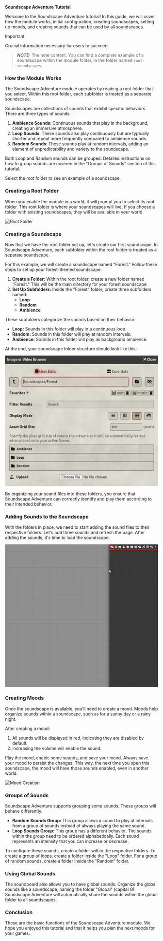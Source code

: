 **Soundscape Adventure Tutorial**

Welcome to the Soundscape Adventure tutorial! In this guide, we will cover how the module works, initial configuration, creating soundscapes, setting up moods, and creating sounds that can be used by all soundscapes.

> [!IMPORTANT]  
> Crucial information necessary for users to succeed.

> **_NOTE:_** The note content.
You can find a complete example of a soundscape within the module folder, in the folder named `root-soundscapes`.

### How the Module Works

The Soundscape Adventure module operates by reading a root folder that you select. Within this root folder, each subfolder is treated as a separate soundscape.

Soundscapes are collections of sounds that exhibit specific behaviors. There are three types of sounds:

1. **Ambience Sounds**: Continuous sounds that play in the background, creating an immersive atmosphere.
2. **Loop Sounds**: These sounds also play continuously but are typically shorter and repeat more frequently compared to ambience sounds.
3. **Random Sounds**: These sounds play at random intervals, adding an element of unpredictability and variety to the soundscape.

Both Loop and Random sounds can be grouped. Detailed instructions on how to group sounds are covered in the "Groups of Sounds" section of this tutorial.

Select the root folder to see an example of a soundscape.

### Creating a Root Folder

When you enable the module in a world, it will prompt you to select its root folder. This root folder is where your soundscapes will live. If you choose a folder with existing soundscapes, they will be available in your world.

![Root Folder](./tutorial/root-folder.gif)

### Creating a Soundscape

Now that we have the root folder set up, let's create our first soundscape. In Soundscape Adventure, each subfolder within the root folder is treated as a separate soundscape.

For this example, we will create a soundscape named "Forest." Follow these steps to set up your forest-themed soundscape:

1. **Create a Folder:** Within the root folder, create a new folder named "Forest." This will be the main directory for your forest soundscape.
2. **Set Up Subfolders:** Inside the "Forest" folder, create three subfolders named:
   - **Loop**
   - **Random**
   - **Ambience**

These subfolders categorize the sounds based on their behavior:
- **Loop:** Sounds in this folder will play in a continuous loop.
- **Random:** Sounds in this folder will play at random intervals.
- **Ambience:** Sounds in this folder will play as background ambience.

At the end, your soundscape folder structure should look like this:

![Soundscape Folders](./tutorial/soundscape-folders.png)

By organizing your sound files into these folders, you ensure that Soundscape Adventure can correctly identify and play them according to their intended behavior.

### Adding Sounds to the Soundscape

With the folders in place, we need to start adding the sound files to their respective folders. Let's add three sounds and refresh the page. After adding the sounds, it's time to load the soundscape.

![Open Soundscape](./tutorial/open-soundscape.gif)

### Creating Moods

Once the soundscape is available, you'll need to create a mood. Moods help organize sounds within a soundscape, such as for a sunny day or a rainy night.

After creating a mood:
1. All sounds will be displayed in red, indicating they are disabled by default.
2. Increasing the volume will enable the sound.

Play the mood, enable some sounds, and save your mood. Always save your mood to persist the changes. This way, the next time you open this soundscape, the mood will have those sounds enabled, even in another world.

![Mood Creation](./tutorial/mood-creation.gif)

### Groups of Sounds

Soundscape Adventure supports grouping some sounds. These groups will behave differently.

- **Random Sounds Group:** This group allows a sound to play at intervals from a group of sounds instead of always playing the same sound.
- **Loop Sounds Group:** This group has a different behavior. The sounds within the group need to be ordered alphabetically. Each sound represents an intensity that you can increase or decrease.

To configure these sounds, create a folder within the respective folders. To create a group of loops, create a folder inside the "Loop" folder. For a group of random sounds, create a folder inside the "Random" folder.

### Using Global Sounds

The soundboard also allows you to have global sounds. Organize the global sounds like a soundscape, naming the folder "Global" (capital G) Soundscape Adventure will automatically share the sounds within the global folder to all soundscapes.

### Conclusion

These are the basic functions of the Soundscape Adventure module. We hope you enjoyed this tutorial and that it helps you plan the next moods for your games.